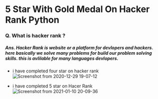 # 5 Star With Gold Medal On Hacker Rank Python


### Q. What is hacker rank ?
##### Ans.  Hacker Rank is website or a platform for devlopers and hackers. here basically we solve many problems for build our problem solving skills. this is avlilable        for many languages devlopers. 



- i have completed four star on hacker rank
![Screenshot from 2020-12-29 19-07-12](https://user-images.githubusercontent.com/51693679/103288011-f1fd4300-4a09-11eb-80c2-e0ed989c7573.png)

- i have completed 5 star on Hacer Rank
![Screenshot from 2021-01-10 20-09-36](https://user-images.githubusercontent.com/51693679/104126981-89a54e80-5385-11eb-8c7a-440c58e2d624.png)
